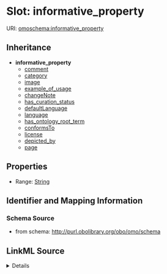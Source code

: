 # Slot: informative_property

URI: [omoschema:informative_property](http://purl.obolibrary.org/obo/omo/schema/informative_property)




## Inheritance

* **informative_property**
    * [comment](comment.md)
    * [category](category.md)
    * [image](image.md)
    * [example_of_usage](example_of_usage.md)
    * [changeNote](changeNote.md)
    * [has_curation_status](has_curation_status.md)
    * [defaultLanguage](defaultLanguage.md)
    * [language](language.md)
    * [has_ontology_root_term](has_ontology_root_term.md)
    * [conformsTo](conformsTo.md)
    * [license](license.md)
    * [depicted_by](depicted_by.md)
    * [page](page.md)







## Properties

* Range: [String](String.md)







## Identifier and Mapping Information







### Schema Source


* from schema: http://purl.obolibrary.org/obo/omo/schema




## LinkML Source

<details>
```yaml
name: informative_property
from_schema: http://purl.obolibrary.org/obo/omo/schema
rank: 1000
abstract: true
alias: informative_property
range: string

```
</details>